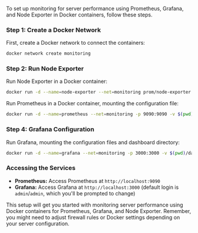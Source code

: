 To set up monitoring for server performance using Prometheus, Grafana, and Node Exporter in Docker containers, follow these steps.

### Step 1: Create a Docker Network
First, create a Docker network to connect the containers:
```bash
docker network create monitoring
```

### Step 2: Run Node Exporter
Run Node Exporter in a Docker container:
```bash
docker run -d --name=node-exporter --net=monitoring prom/node-exporter
```


Run Prometheus in a Docker container, mounting the configuration file:
```bash
docker run -d --name=prometheus --net=monitoring -p 9090:9090 -v $(pwd)/prometheus.yml:/etc/prometheus/prometheus.yml prom/prometheus
```

### Step 4: Grafana Configuration

Run Grafana, mounting the configuration files and dashboard directory:

```bash
docker run -d --name=grafana --net=monitoring -p 3000:3000 -v $(pwd)/datasources.yaml:/etc/grafana/provisioning/datasources/datasources.yaml -v $(pwd)/dashboards.yaml:/etc/grafana/provisioning/dashboards/dashboards.yaml -v $(pwd)/grafana-dashboards:/var/lib/grafana/dashboards grafana/grafana
```

### Accessing the Services
- **Prometheus:** Access Prometheus at `http://localhost:9090`
- **Grafana:** Access Grafana at `http://localhost:3000` (default login is `admin`/`admin`, which you'll be prompted to change)

This setup will get you started with monitoring server performance using Docker containers for Prometheus, Grafana, and Node Exporter. Remember, you might need to adjust firewall rules or Docker settings depending on your server configuration.